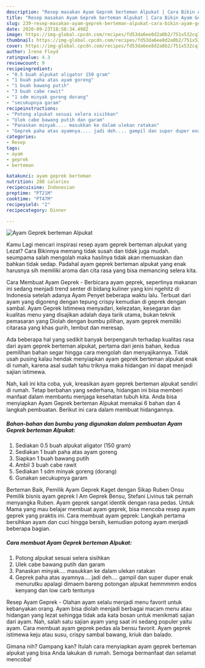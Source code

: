```yaml
---
description: "Resep masakan Ayam Geprek berteman Alpukat | Cara Bikin Ayam Geprek berteman Alpukat Yang Mudah Dan Praktis"
title: "Resep masakan Ayam Geprek berteman Alpukat | Cara Bikin Ayam Geprek berteman Alpukat Yang Mudah Dan Praktis"
slug: 239-resep-masakan-ayam-geprek-berteman-alpukat-cara-bikin-ayam-geprek-berteman-alpukat-yang-mudah-dan-praktis
date: 2020-09-23T18:58:34.498Z
image: https://img-global.cpcdn.com/recipes/fd53da6ee8d2a0b2/751x532cq70/ayam-geprek-berteman-alpukat-foto-resep-utama.jpg
thumbnail: https://img-global.cpcdn.com/recipes/fd53da6ee8d2a0b2/751x532cq70/ayam-geprek-berteman-alpukat-foto-resep-utama.jpg
cover: https://img-global.cpcdn.com/recipes/fd53da6ee8d2a0b2/751x532cq70/ayam-geprek-berteman-alpukat-foto-resep-utama.jpg
author: Irene Floyd
ratingvalue: 4.3
reviewcount: 9
recipeingredient:
- "0.5 buah alpukat aligator 150 gram"
- "1 buah paha atas ayam goreng"
- "1 buah bawang putih"
- "3 buah cabe rawit"
- "1 sdm minyak goreng dorang"
- "secukupnya garam"
recipeinstructions:
- "Potong alpukat sesuai selera sisihkan"
- "Ulek cabe bawang putih dan garam"
- "Panaskan minyak.... masukkan ke dalam ulekan ratakan"
- "Geprek paha atas ayamnya.... jadi deh.... gampil dan super duper enak menurutku apalagi dimaem bareng potongan alpukat hemmmmm endos kenyang dan low carb tentunya"
categories:
- Resep
tags:
- ayam
- geprek
- berteman

katakunci: ayam geprek berteman 
nutrition: 288 calories
recipecuisine: Indonesian
preptime: "PT21M"
cooktime: "PT47M"
recipeyield: "2"
recipecategory: Dinner

---
```



![Ayam Geprek berteman Alpukat](https://img-global.cpcdn.com/recipes/fd53da6ee8d2a0b2/751x532cq70/ayam-geprek-berteman-alpukat-foto-resep-utama.jpg)

Kamu Lagi mencari inspirasi resep ayam geprek berteman alpukat yang Lezat? Cara Bikinnya memang tidak susah dan tidak juga mudah. seumpama salah mengolah maka hasilnya tidak akan memuaskan dan bahkan tidak sedap. Padahal ayam geprek berteman alpukat yang enak harusnya sih memiliki aroma dan cita rasa yang bisa memancing selera kita.

Cara Membuat Ayam Geprek - Berbicara ayam geprek, sepertinya makanan ini sedang menjadi trend senter di bidang kuliner yang kini ngehitz di Indonesia setelah adanya Ayam Penyet beberapa waktu lalu. Terbuat dari ayam yang digoreng dengan tepung crispy kemudian di geprek dengan sambal. Ayam Geprek Istimewa menyadari, kelezatan, kesegaran dan kualitas menu yang disajikan adalah daya tarik utama, bukan teknik pemasaran yang Diolah dengan bumbu pilihan, ayam geprek memiliki citarasa yang khas gurih, lembut dan meresap.

Ada beberapa hal yang sedikit banyak berpengaruh terhadap kualitas rasa dari ayam geprek berteman alpukat, pertama dari jenis bahan, kedua pemilihan bahan segar hingga cara mengolah dan menyajikannya. Tidak usah pusing kalau hendak menyiapkan ayam geprek berteman alpukat enak di rumah, karena asal sudah tahu triknya maka hidangan ini dapat menjadi sajian istimewa.


Nah, kali ini kita coba, yuk, kreasikan ayam geprek berteman alpukat sendiri di rumah. Tetap berbahan yang sederhana, hidangan ini bisa memberi manfaat dalam membantu menjaga kesehatan tubuh kita. Anda bisa menyiapkan Ayam Geprek berteman Alpukat memakai 6 bahan dan 4 langkah pembuatan. Berikut ini cara dalam membuat hidangannya.

<!--inarticleads1-->

##### Bahan-bahan dan bumbu yang digunakan dalam pembuatan Ayam Geprek berteman Alpukat:

1. Sediakan 0.5 buah alpukat aligator (150 gram)
1. Sediakan 1 buah paha atas ayam goreng
1. Siapkan 1 buah bawang putih
1. Ambil 3 buah cabe rawit
1. Sediakan 1 sdm minyak goreng (dorang)
1. Gunakan secukupnya garam


Berteman Baik, Pemilik Ayam Geprek Kaget dengan Sikap Ruben Onsu Pemilik bisnis ayam geprek I Am Geprek Bensu, Stefani Livinus tak pernah menyangka Ruben. Ayam geprek sangat identik dengan rasa pedas. Untuk Mama yang mau belajar membuat ayam geprek, bisa mencoba resep ayam geprek yang praktis ini. Cara membuat ayam geprek: Langkah pertama bersihkan ayam dan cuci hingga bersih, kemudian potong ayam menjadi beberapa bagian. 

<!--inarticleads2-->

##### Cara membuat Ayam Geprek berteman Alpukat:

1. Potong alpukat sesuai selera sisihkan
1. Ulek cabe bawang putih dan garam
1. Panaskan minyak.... masukkan ke dalam ulekan ratakan
1. Geprek paha atas ayamnya.... jadi deh.... gampil dan super duper enak menurutku apalagi dimaem bareng potongan alpukat hemmmmm endos kenyang dan low carb tentunya


Resep Ayam Geprek - Olahan ayam selalu menjadi menu favorit untuk kebanyakan orang. Ayam bisa diolah menjadi berbagai macam menu atau hidangan yang lezat sehingga tidak ada kata bosan untuk menikmati sajian dari ayam. Nah, salah satu sajian ayam yang saat ini sedang populer yaitu ayam. Cara membuat ayam geprek pedas ala bensu favorit. Ayam geprek istimewa keju atau susu, crispy sambal bawang, kriuk dan balado. 

Gimana nih? Gampang kan? Itulah cara menyiapkan ayam geprek berteman alpukat yang bisa Anda lakukan di rumah. Semoga bermanfaat dan selamat mencoba!
